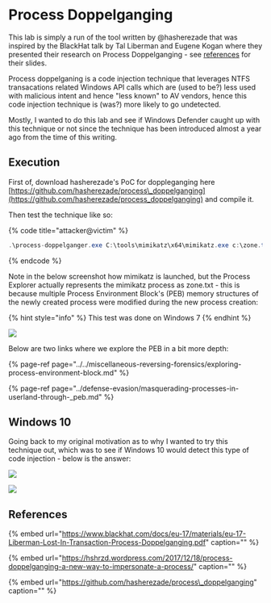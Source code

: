 # Process Doppelganging

This lab is simply a run of the tool written by @hasherezade that was inspired by the BlackHat talk by Tal Liberman and Eugene Kogan where they presented their research on Process Doppelganging - see [references](process-doppelganging.md#references) for their slides.

Process doppelganing is a code injection technique that leverages NTFS transacations related Windows API calls which are \(used to be?\) less used with malicious intent and hence "less known" to AV vendors, hence this code injection technique is \(was?\) more likely to go undetected.

Mostly, I wanted to do this lab and see if Windows Defender caught up with this technique or not since the technique has been introduced almost a year ago from the time of this writing.

## Execution

First of, download hasherezade's PoC for doppleganging here [https://github.com/hasherezade/process\_doppelganging](https://github.com/hasherezade/process_doppelganging) and compile it.

Then test the technique like so:

{% code title="attacker@victim" %}
```csharp
.\process-doppelganger.exe C:\tools\mimikatz\x64\mimikatz.exe c:\zone.txt
```
{% endcode %}

Note in the below screenshot how mimikatz is launched, but the Process Explorer actually represents the mimikatz process as zone.txt - this is because multiple Process Environment Block's \(PEB\) memory structures of the newly created process were modified during the new process creation:

{% hint style="info" %}
This test was done on Windows 7
{% endhint %}

![](../../.gitbook/assets/screenshot-from-2018-12-31-15-37-35.png)

Below are two links where we explore the PEB in a bit more depth:

{% page-ref page="../../miscellaneous-reversing-forensics/exploring-process-environment-block.md" %}

{% page-ref page="../defense-evasion/masquerading-processes-in-userland-through-\_peb.md" %}

## Windows 10

Going back to my original motivation as to why I wanted to try this technique out, which was to see if Windows 10 would detect this type of code injection - below is the answer:

![](../../.gitbook/assets/screenshot-from-2018-12-31-16-15-21.png)

![](../../.gitbook/assets/screenshot-from-2018-12-31-15-35-14.png)

## References

{% embed url="https://www.blackhat.com/docs/eu-17/materials/eu-17-Liberman-Lost-In-Transaction-Process-Doppelganging.pdf" caption="" %}

{% embed url="https://hshrzd.wordpress.com/2017/12/18/process-doppelganging-a-new-way-to-impersonate-a-process/" caption="" %}

{% embed url="https://github.com/hasherezade/process\_doppelganging" caption="" %}

